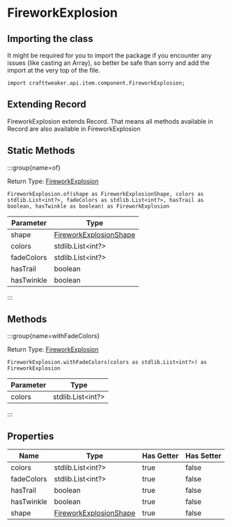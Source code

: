# FireworkExplosion

## Importing the class

It might be required for you to import the package if you encounter any issues (like casting an Array), so better be safe than sorry and add the import at the very top of the file.
```zenscript
import crafttweaker.api.item.component.FireworkExplosion;
```


## Extending Record

FireworkExplosion extends Record. That means all methods available in Record are also available in FireworkExplosion

## Static Methods

:::group{name=of}

Return Type: [FireworkExplosion](/vanilla/api/item/component/FireworkExplosion)

```zenscript
FireworkExplosion.of(shape as FireworkExplosionShape, colors as stdlib.List<int?>, fadeColors as stdlib.List<int?>, hasTrail as boolean, hasTwinkle as boolean) as FireworkExplosion
```

| Parameter  |                                     Type                                     |
|------------|------------------------------------------------------------------------------|
| shape      | [FireworkExplosionShape](/vanilla/api/item/component/FireworkExplosionShape) |
| colors     | stdlib.List&lt;int?&gt;                                                      |
| fadeColors | stdlib.List&lt;int?&gt;                                                      |
| hasTrail   | boolean                                                                      |
| hasTwinkle | boolean                                                                      |


:::

## Methods

:::group{name=withFadeColors}

Return Type: [FireworkExplosion](/vanilla/api/item/component/FireworkExplosion)

```zenscript
FireworkExplosion.withFadeColors(colors as stdlib.List<int?>) as FireworkExplosion
```

| Parameter |          Type           |
|-----------|-------------------------|
| colors    | stdlib.List&lt;int?&gt; |


:::


## Properties

|    Name    |                                     Type                                     | Has Getter | Has Setter |
|------------|------------------------------------------------------------------------------|------------|------------|
| colors     | stdlib.List&lt;int?&gt;                                                      | true       | false      |
| fadeColors | stdlib.List&lt;int?&gt;                                                      | true       | false      |
| hasTrail   | boolean                                                                      | true       | false      |
| hasTwinkle | boolean                                                                      | true       | false      |
| shape      | [FireworkExplosionShape](/vanilla/api/item/component/FireworkExplosionShape) | true       | false      |


